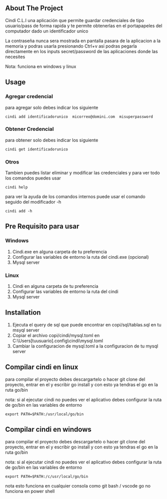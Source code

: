 ## About The Project
Cindi C.L.I una aplicación que permite guardar credenciales de tipo usuario/pass de forma rapida y te permite obtenerlas en el portapapeles del computador dado un identificador unico

La contraseña nunca sera mostrada en pantalla pasara de la aplicacion a la memoria y podras usarla presionando Ctrl+v asi podras pegarla directamente en los inputs secret/password de las aplicaciones donde las necesites

Nota: funciona en windows y linux

## Usage

### Agregar credencial 
para agregar solo debes indicar los siguiente
```
cindi add identificadorunico  micorreo@domini.com  misuperpassword 
```

### Obtener Credencial 
para obtener solo debes indicar los siguiente
```
cindi get identificadorunico  
```

### Otros 
Tambien puedes listar eliminar y modificar las credenciales y para ver todo los comandos puedes usar

```
cindi help
```
para ver la ayuda de los comandos internos puede usar el comando seguido del modificador -h 

```
cindi add -h  
```

## Pre Requisito para usar

### Windows 
1. Cindi.exe en alguna carpeta de tu preferencia
2. Configurar las variables de entorno la ruta del cindi.exe (opcional)
3. Mysql server

### Linux 
1. Cindi en alguna carpeta de tu preferencia
2. Configurar las variables de entorno la ruta del cindi
3. Mysql server


## Installation

1. Ejecuta el query de sql que puede encontrar en copi/sql/tablas.sql en tu msyql server
2. Copiar el archivo copi/cindi/mysql.toml  en C:\Users\[tuusuario]\.config\cindi\mysql.toml
3. Cambiar la configuracion de mysql.toml a la configuracion de tu mysql server

## Compilar cindi en linux

para compilar el proyecto debes descargartelo o hacer git clone del proyecto, entrar en el y escribir go install y con esto ya tendras el go en la ruta go/bin

nota: si al ejecutar cindi no puedes ver el aplicativo debes configurar la ruta de go/bin en las variables de entorno

```
export PATH=$PATH:/usr/local/go/bin
```
## Compilar cindi en windows
para compilar el proyecto debes descargartelo o hacer git clone del proyecto, entrar en el y escribir go install y con esto ya tendras el go en la ruta go/bin

nota: si al ejecutar cindi no puedes ver el aplicativo debes configurar la ruta de go/bin en las variables de entorno

```
export PATH=$PATH:/c/usr/local/go/bin
```
nota esto funciona en cualquier consola como git bash / vscode go no funciona en power shell

